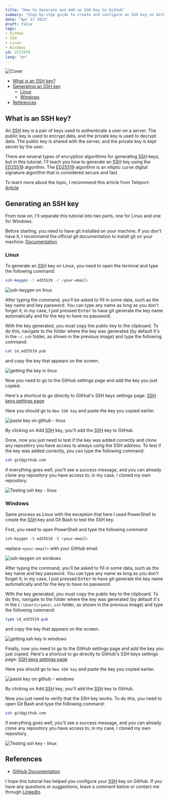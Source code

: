 ```yaml
---
title: "How to Generate and Add an SSH Key to GitHub"
summary: "Step-by-step guide to create and configure an SSH key on GitHub using the ED25519 algorithm, with instructions for Linux and Windows."
date: "Apr 17 2023"
draft: false
tags:
- GitHub
- SSH
- Linux
- Windows
id: 1572979
lang: "en"
---
```


![Cover](https://i.imgur.com/9GC9TvD.webp)

- [What is an SSH key?](#what-is-an-ssh-key)
- [Generating an SSH key](#generating-an-ssh-key)
  - [Linux](#linux)
  - [Windows](#windows)
- [References](#references)

## What is an SSH key?

An <abbr title="Secure Shell">SSH</abbr> key is a pair of keys used to authenticate a user on a server. The public key is used to encrypt data, and the private key is used to decrypt data. The public key is shared with the server, and the private key is kept secret by the user.

There are several types of encryption algorithms for generating <abbr title="Secure Shell">SSH</abbr> keys, but in this tutorial, I'll teach you how to generate an <abbr title="Secure Shell">SSH</abbr> key using the <abbr title="Edwards-curve Digital Signature Algorithm 25519">ED25519</abbr> algorithm. The <abbr title="Edwards-curve Digital Signature Algorithm 25519">ED25519</abbr> algorithm is an elliptic curve digital signature algorithm that is considered secure and fast.

To learn more about the topic, I recommend this article from Teleport: [Article](https://goteleport.com/blog/comparing-ssh-keys/)

## Generating an SSH key

From now on, I'll separate this tutorial into two parts, one for Linux and one for Windows.

Before starting, you need to have git installed on your machine. If you don't have it, I recommend the official git documentation to install git on your machine: [Documentation](https://git-scm.com/book/en/v2/Getting-Started-Installing-Git)

### Linux

To generate an <abbr title="Secure Shell">SSH</abbr> key on Linux, you need to open the terminal and type the following command:

```bash
ssh-keygen -t ed25519 -C <your-email>
```

![ssh-keygen on linux](https://i.imgur.com/J56UKtq.webp)

After typing the command, you'll be asked to fill in some data, such as the key name and key password. You can type any name as long as you don't forget it; in my case, I just pressed <kbd>Enter</kbd> to have git generate the key name automatically and for the key to have no password.

With the key generated, you must copy the public key to the clipboard. To do this, navigate to the folder where the key was generated (by default it's in the `~/.ssh` folder, as shown in the previous image) and type the following command:

```bash
cat id_ed25519.pub
```

and copy the key that appears on the screen.

![getting the key in linux](https://i.imgur.com/nT9OTKx.webp)

Now you need to go to the GitHub settings page and add the key you just copied.

Here's a shortcut to go directly to GitHub's SSH keys settings page: [SSH keys settings page](https://github.com/settings/keys)

Here you should go to `New SSH key` and paste the key you copied earlier.

![paste key on github - linux](https://i.imgur.com/5L6KrD8.webp)

By clicking on Add <abbr title="Secure Shell">SSH</abbr> key, you'll add the <abbr title="Secure Shell">SSH</abbr> key to GitHub.

Done, now you just need to test if the key was added correctly and clone any repository you have access to always using the SSH address. To test if the key was added correctly, you can type the following command:

```bash
ssh git@github.com
```

if everything goes well, you'll see a success message, and you can already clone any repository you have access to; in my case, I cloned my own repository.

![Testing ssh key - linux](https://i.imgur.com/eDKiWUy.webp)

### Windows

Same process as Linux with the exception that here I used PowerShell to create the <abbr title="Secure Shell">SSH</abbr> key and Git Bash to test the SSH key.

First, you need to open PowerShell and type the following command:

```powershell
ssh-keygen -t ed25519 -C <your-email>
```

replace `<your-email>` with your GitHub email.

![ssh-keygen on windows](https://i.imgur.com/bCSWptA.webp)

After typing the command, you'll be asked to fill in some data, such as the key name and key password. You can type any name as long as you don't forget it; in my case, I just pressed <kbd>Enter</kbd> to have git generate the key name automatically and for the key to have no password.

With the key generated, you must copy the public key to the clipboard. To do this, navigate to the folder where the key was generated (by default it's in the `C:\Users\ryans\.ssh` folder, as shown in the previous image) and type the following command:

```powershell
type id_ed25519.pub
```

and copy the key that appears on the screen.

![getting ssh key in windows](https://i.imgur.com/XdeXkT1.webp)

Finally, now you need to go to the GitHub settings page and add the key you just copied. Here's a shortcut to go directly to GitHub's SSH keys settings page: [SSH keys settings page](https://github.com/settings/keys)

Here you should go to `New SSH key` and paste the key you copied earlier.

![paste key on github - windows](https://i.imgur.com/fYitTGb.webp)

By clicking on Add <abbr title="Secure Shell">SSH</abbr> key, you'll add the <abbr title="Secure Shell">SSH</abbr> key to GitHub.

Now you just need to verify that the SSH key works. To do this, you need to open Git Bash and type the following command:

```bash
ssh git@github.com
```

if everything goes well, you'll see a success message, and you can already clone any repository you have access to; in my case, I cloned my own repository.

![Testing ssh key - linux](https://i.imgur.com/OQaJNyj.webp)

## References

- [GitHub Documentation](https://docs.github.com/en/authentication/connecting-to-github-with-ssh)

I hope this tutorial has helped you configure your <abbr title="Secure Shell">SSH</abbr> key on GitHub. If you have any questions or suggestions, leave a comment below or contact me through [LinkedIn](https://www.linkedin.com/in/ryan25/).